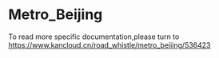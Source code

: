 # Metro_Beijing
To read more specific documentation,please turn to https://www.kancloud.cn/road_whistle/metro_beijing/536423
